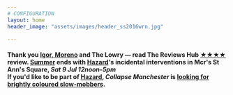 ```yaml
---
# CONFIGURATION
layout: home
header_image: "assets/images/header_ss2016wrn.jpg"

---
```

#### Thank you [Igor, Moreno](/current/2016-springsummer/igorandmoreno) and The Lowry — read The Reviews Hub <a href="http://www.thereviewshub.com/igor-and-moreno-a-room-for-all-our-tomorrows-the-lowry-salford" target="_blank">★★★★</a> review. [Summer](/current/2016-springsummer) ends with [Hazard](/current/2016-hazard)'s incidental interventions in Mcr's St Ann's Square, *Sat 9 Jul 12noon-5pm*<br>If you'd like to be part of [Hazard](/current/2016-hazard), *Collapse Manchester* is <a href="http://facebook.com/events/598733406960259" target="_blank">looking for brightly coloured slow-mobbers</a>.
